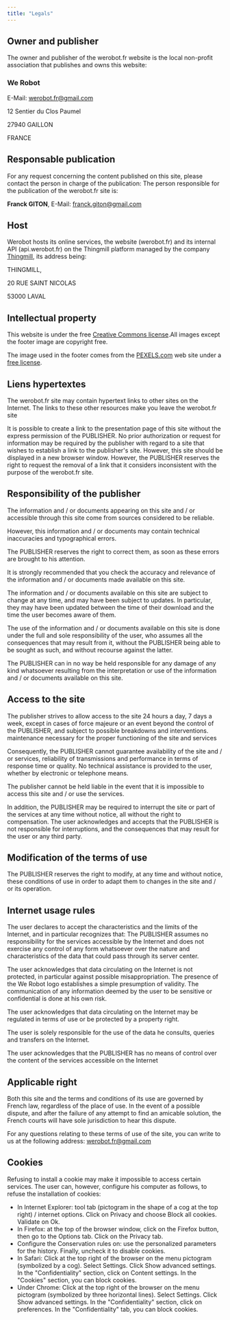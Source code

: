 ```yaml
---
title: "Legals"
---
```

## Owner and publisher

The owner and publisher of the werobot.fr website is the local non-profit association that publishes and owns this website:

### We Robot

E-Mail: [werobot.fr@gmail.com](mailto:werobot.fr@gmail.com)

12 Sentier du Clos Paumel

27940 GAILLON

FRANCE

## Responsable publication

For any request concerning the content published on this site, please contact the person in charge of the publication:
The person responsible for the publication of the werobot.fr site is:

**Franck GITON**, E-Mail: [franck.giton@gmail.com](mailto:franck.giton@gmail.com)

## Host 

Werobot hosts its online services, the website (werobot.fr) and its internal API (api.werobot.fr) on the Thingmill platform managed by the company [Thingmill](https://www.societe.com/etablissement/thingmill-89068760100025.html), its address being:

THINGMILL,

20 RUE SAINT NICOLAS

53000 LAVAL

## Intellectual property

This website is under the free [Creative Commons license](https://creativecommons.org).All images except the footer image are copyright free.

The image used in the footer comes from the [PEXELS.com](https://pexels.com) web site under a [free license](https://www.pexels.com/photo-license/).

## Liens hypertextes

The werobot.fr site may contain hypertext links to other sites on the Internet. The links to these other resources make you leave the werobot.fr site

It is possible to create a link to the presentation page of this site without the express permission of the PUBLISHER. No prior authorization or request for information may be required by the publisher with regard to a site that wishes to establish a link to the publisher's site. However, this site should be displayed in a new browser window. However, the PUBLISHER reserves the right to request the removal of a link that it considers inconsistent with the purpose of the werobot.fr site.

## Responsibility of the publisher

The information and / or documents appearing on this site and / or accessible through this site come from sources considered to be reliable.

However, this information and / or documents may contain technical inaccuracies and typographical errors.

The PUBLISHER reserves the right to correct them, as soon as these errors are brought to his attention.

It is strongly recommended that you check the accuracy and relevance of the information and / or documents made available on this site.

The information and / or documents available on this site are subject to change at any time, and may have been subject to updates. In particular, they may have been updated between the time of their download and the time the user becomes aware of them.

The use of the information and / or documents available on this site is done under the full and sole responsibility of the user, who assumes all the consequences that may result from it, without the PUBLISHER being able to be sought as such, and without recourse against the latter.

The PUBLISHER can in no way be held responsible for any damage of any kind whatsoever resulting from the interpretation or use of the information and / or documents available on this site.

## Access to the site

The publisher strives to allow access to the site 24 hours a day, 7 days a week, except in cases of force majeure or an event beyond the control of the PUBLISHER, and subject to possible breakdowns and interventions. maintenance necessary for the proper functioning of the site and services

Consequently, the PUBLISHER cannot guarantee availability of the site and / or services, reliability of transmissions and performance in terms of response time or quality. No technical assistance is provided to the user, whether by electronic or telephone means.

The publisher cannot be held liable in the event that it is impossible to access this site and / or use the services.

In addition, the PUBLISHER may be required to interrupt the site or part of the services at any time without notice, all without the right to compensation. The user acknowledges and accepts that the PUBLISHER is not responsible for interruptions, and the consequences that may result for the user or any third party.

## Modification of the terms of use

The PUBLISHER reserves the right to modify, at any time and without notice, these conditions of use in order to adapt them to changes in the site and / or its operation.

## Internet usage rules

The user declares to accept the characteristics and the limits of the Internet, and in particular recognizes that: The PUBLISHER assumes no responsibility for the services accessible by the Internet and does not exercise any control of any form whatsoever over the nature and characteristics of the data that could pass through its server center.

The user acknowledges that data circulating on the Internet is not protected, in particular against possible misappropriation. The presence of the We Robot logo establishes a simple presumption of validity. The communication of any information deemed by the user to be sensitive or confidential is done at his own risk.

The user acknowledges that data circulating on the Internet may be regulated in terms of use or be protected by a property right.

The user is solely responsible for the use of the data he consults, queries and transfers on the Internet.

The user acknowledges that the PUBLISHER has no means of control over the content of the services accessible on the Internet

## Applicable right

Both this site and the terms and conditions of its use are governed by French law, regardless of the place of use. In the event of a possible dispute, and after the failure of any attempt to find an amicable solution, the French courts will have sole jurisdiction to hear this dispute.

For any questions relating to these terms of use of the site, you can write to us at the following address: werobot.fr@gmail.com

## Cookies

Refusing to install a cookie may make it impossible to access certain services. The user can, however, configure his computer as follows, to refuse the installation of cookies:

- In Internet Explorer: tool tab (pictogram in the shape of a cog at the top right) / internet options. Click on Privacy and choose Block all cookies. Validate on Ok.
- In Firefox: at the top of the browser window, click on the Firefox button, then go to the Options tab. Click on the Privacy tab.
- Configure the Conservation rules on: use the personalized parameters for the history. Finally, uncheck it to disable cookies.
- In Safari: Click at the top right of the browser on the menu pictogram (symbolized by a cog). Select Settings. Click Show advanced settings. In the "Confidentiality" section, click on Content settings. In the "Cookies" section, you can block cookies.
- Under Chrome: Click at the top right of the browser on the menu pictogram (symbolized by three horizontal lines). Select Settings. Click Show advanced settings. In the "Confidentiality" section, click on preferences. In the "Confidentiality" tab, you can block cookies.

